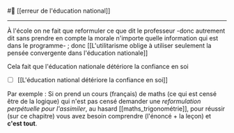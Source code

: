 #🌱 [[erreur de l'éducation national]]
___
À l'école on ne fait que reformuler ce que dit le professeur -donc autrement dit sans prendre en compte la morale n'importe quelle information qui est dans le programme- ; donc [[L'utilitarisme oblige à utiliser seulement la pensée convergente dans l'éducation nationale]]

Cela fait que l'éducation nationale détériore la confiance en soi
- [ ] [[L'éducation national détériore la confiance en soi]]

Par exemple : Si on prend un cours (français) de maths (ce qui est censé être de la logique) qui n'est pas censé demander une *reformulation perpétuelle pour l'assimiler*, au hasard [[maths_trigonométrie]], pour réussir (sur ce chapitre) vous avez besoin comprendre (l'énoncé + la leçon) et **c'est tout**. 
